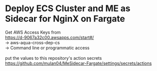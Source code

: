 # Deploy ECS Cluster and ME as Sidecar for NginX on Fargate<br> 

Get AWS Access Keys from<br> 
https://d-9067a32c00.awsapps.com/start#/<br> 
-> aws-aqua-cross-dep-cs<br> 
-> Command line or programmatic access<br> 
<br> 
put the values to this repository's action secrets<br> 
https://github.com/mulan04/MeSidecar-Fargate/settings/secrets/actions
